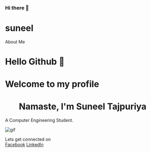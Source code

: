 ### Hi there 👋
# suneel
About Me

# Hello Github 👋

# Welcome to my profile

# <center>Namaste, I'm Suneel Tajpuriya</center>

A Computer Engineering Student.

![gif](https://media.giphy.com/media/3oriO7A7bt1wsEP4cw/giphy.gif)  

Lets get connected on  
[Facebook](https://facebook.com/tajpuriyasuneel)
[LinkedIn](https://linkedin.com/in/tajpuriyasuneel)


<!--
**tajpuriyasuneel/tajpuriyasuneel** is a ✨ _special_ ✨ repository because its `README.md` (this file) appears on your GitHub profile.

Here are some ideas to get you started:

- 🔭 I’m currently working on ...
- 🌱 I’m currently learning ...
- 👯 I’m looking to collaborate on ...
- 🤔 I’m looking for help with ...
- 💬 Ask me about ...
- 📫 How to reach me: ...
- 😄 Pronouns: ...
- ⚡ Fun fact: ...
-->

